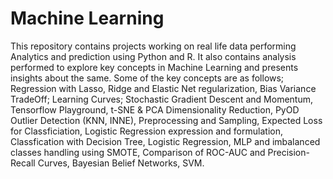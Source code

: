 # Machine Learning

This repository contains projects working on real life data performing Analytics and prediction using Python and R. It also contains analysis performed to explore key concepts in Machine Learning and presents insights about the same. Some of the key concepts are as follows; Regression with Lasso, Ridge and Elastic Net regularization, Bias Variance TradeOff; Learning Curves; Stochastic Gradient Descent and Momentum, Tensorflow Playground, t-SNE & PCA Dimensionality Reduction, PyOD Outlier Detection (KNN, INNE), Preprocessing and Sampling, Expected Loss for Classficiation, Logistic Regression expression and formulation, Classfication with Decision Tree, Logistic Regression, MLP and imbalanced classes handling using SMOTE, Comparison of ROC-AUC and Precision-Recall Curves, Bayesian Belief Networks, SVM.
